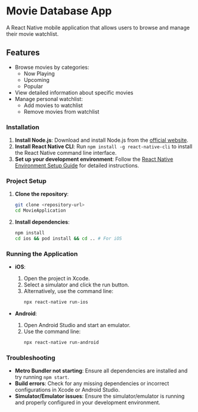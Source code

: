 # Movie Database App

A React Native mobile application that allows users to browse and manage their movie watchlist.

## Features

- Browse movies by categories:
  - Now Playing
  - Upcoming 
  - Popular
- View detailed information about specific movies
- Manage personal watchlist:
  - Add movies to watchlist
  - Remove movies from watchlist

### Installation

1. **Install Node.js**: Download and install Node.js from the [official website](https://nodejs.org/).
2. **Install React Native CLI**: Run `npm install -g react-native-cli` to install the React Native command line interface.
3. **Set up your development environment**: Follow the [React Native Environment Setup Guide](https://reactnative.dev/docs/environment-setup) for detailed instructions.

### Project Setup

1. **Clone the repository**:
   ```bash
   git clone <repository-url>
   cd MovieApplication
   ```
2. **Install dependencies**:
   ```bash
   npm install
   cd ios && pod install && cd .. # For iOS
   ```

### Running the Application

- **iOS**:
  1. Open the project in Xcode.
  2. Select a simulator and click the run button.
  3. Alternatively, use the command line:
     ```bash
     npx react-native run-ios
     ```

- **Android**:
  1. Open Android Studio and start an emulator.
  2. Use the command line:
     ```bash
     npx react-native run-android
     ```

### Troubleshooting

- **Metro Bundler not starting**: Ensure all dependencies are installed and try running `npm start`.
- **Build errors**: Check for any missing dependencies or incorrect configurations in Xcode or Android Studio.
- **Simulator/Emulator issues**: Ensure the simulator/emulator is running and properly configured in your development environment.
